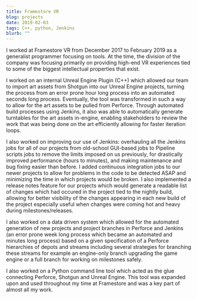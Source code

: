 ```yaml
---
title: Framestore VR
blog: projects
date: 2019-02-03
tags: C++, python, Jenkins
blurb: ""
---
```

I worked at Framestore VR from December 2017 to February 2019 as a generalist programmer focusing on tools. At the time, the division of the company was focusing primarily on providing high-end VR experiences tied to some of the biggest intellectual properties that exist.

I worked on an internal Unreal Engine Plugin (C++) which allowed our team to import art assets from Shotgun into our Unreal Engine projects, turning the process from an error prone hour long process into an automated seconds long process. Eventually, the tool was transformed in such a way to allow for the art assets to be pulled from Perforce. Through automated build processes using Jenkins, it also was able to automatically generate turntables for the art assets in-engine, enabling stakeholders to review the work that was being done on the art efficiently allowing for faster iteration loops.

I also worked on improving our use of Jenkins: overhauling all the Jenkins jobs for all of our projects from old-school GUI-based jobs to Pipeline scripts jobs to remove the limits imposed on us previously, for drastically improved performance (hours to minutes), and making maintenance and bug fixing easier than before. I added continuous integration jobs to our newer projects to allow for problems in the code to be detected ASAP and minimizing the time in which projects would be broken. I also implemented a release notes feature for our projects which would generate a readable list of changes which had occured in the project tied to the nightly build, allowing for better visibility of the changes appearing in each new build of the project especially useful when changes were coming hot and heavy during milestones/releases.

I also worked on a data driven system which allowed for the automated generation of new projects and project branches in Perforce and Jenkins (an error prone week long process which became an automated and minutes long process) based on a given specification of a Perforce hierarchies of depots and streams including several strategies for branching these streams for example an engine-only branch upgrading the game engine or a full branch for working on milestones safely.

I also worked on a Python command line tool which acted as the glue connecting Perforce, Shotgun and Unreal Engine. This tool was expanded upon and used throughout my time at Framestore and was a key part of almost all my work.
